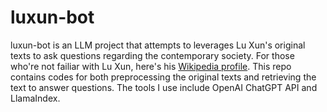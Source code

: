 # luxun-bot 
luxun-bot is an LLM project that attempts to leverages Lu Xun's original texts to ask questions regarding the contemporary society.
For those who're not failiar with Lu Xun, here's his [Wikipedia profile](https://en.wikipedia.org/wiki/Lu_Xun).
This repo contains codes for both preprocessing the original texts and retrieving the text to answer questions. The tools I use include OpenAI ChatGPT API and LlamaIndex.  
